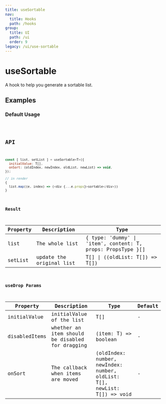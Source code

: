 ```yaml
---
title: useSortable
nav:
  title: Hooks
  path: /hooks
group:
  title: UI
  path: /ui
  order: 9
legacy: /ui/use-sortable
---
```


# useSortable

A hook to help you generate a sortable list.

## Examples

### Default Usage

<code src="./demo/demo1.tsx" />

## API

```javascript
const [ list, setList ] = useSortable<T>({
  initialValue: T[],
  onSort: (oldIndex, newIndex, oldList, newList) => void,
});

// in render
{
  list.map((e, index) => (<div {...e.props}>sortable</div>))
}
```

### Result

| Property | Description                               | Type                    |
|----------|-------------------------------------------|-------------------------|
| list  | The whole list | { type: 'dummy' \| 'item', content: T, props: PropsType }[] |
| setList  | update the original list | T[] \| ((oldList: T[]) => T[]) |

### useDrop Params

| Property    | Description                                         | Type                   | Default |
|---------|----------------------------------------------|------------------------|--------|
| initialValue | initialValue of the list | T[] | -      |
| disabledItems | whether an item should be disabled for dragging | (item: T) => boolean | -      |
| onSort | The callback when items are moved | (oldIndex: number, newIndex: number, oldList: T[], newList: T[]) => void | -      |
